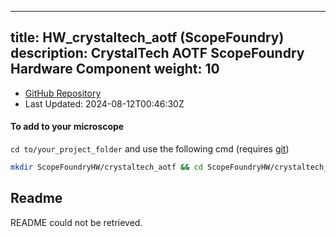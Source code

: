 
---
title: HW_crystaltech_aotf (ScopeFoundry)
description: CrystalTech AOTF ScopeFoundry Hardware Component
weight: 10
---
- [GitHub Repository](https://github.com/ScopeFoundry/HW_crystaltech_aotf)
- Last Updated: 2024-08-12T00:46:30Z

#### To add to your microscope 

`cd to/your_project_folder` and use the following cmd (requires [git](/docs/100_development/20_git/))

```bash
mkdir ScopeFoundryHW/crystaltech_aotf && cd ScopeFoundryHW/crystaltech_aotf && git init --initial-branch=master && git remote add upstream_ScopeFoundry https://github.com/ScopeFoundry/HW_crystaltech_aotf && git pull upstream_ScopeFoundry master && cd ../..
```

## Readme
README could not be retrieved.
